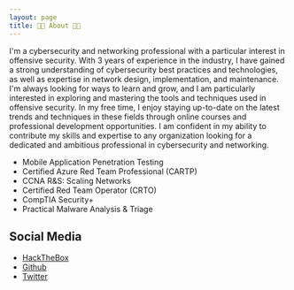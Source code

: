 ```yaml
---
layout: page
title: 👨‍💻 About 👨‍💻
---
```





I'm a cybersecurity and networking professional with a particular interest in offensive security. With 3 years of experience in the industry, I have gained a strong understanding of cybersecurity best practices and technologies, as well as expertise in network design, implementation, and maintenance. I'm always looking for ways to learn and grow, and I am particularly interested in exploring and mastering the tools and techniques used in offensive security. In my free time, I enjoy staying up-to-date on the latest trends and techniques in these fields through online courses and professional development opportunities. I am confident in my ability to contribute my skills and expertise to any organization looking for a dedicated and ambitious professional in cybersecurity and networking.
                         
* Mobile Application Penetration Testing
* Certified Azure Red Team Professional (CARTP)
* CCNA R&S: Scaling Networks 
* Certified Red Team Operator (CRTO)
* CompTIA Security+
* Practical Malware Analysis & Triage

## Social Media

* [HackTheBox](https://www.hackthebox.eu/home/users/profile/257310)
* [Github ](https://github.com/b3nj1-1/)
* [Twitter](https://twitter.com/b3nj1_1)
